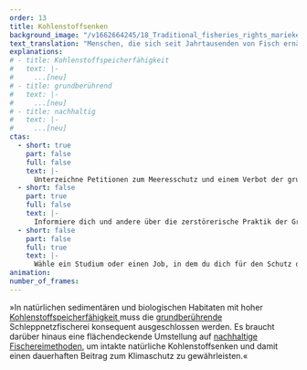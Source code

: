 ```yaml
---
order: 13
title: Kohlenstoffsenken
background_image: "/v1662664245/18_Traditional_fisheries_rights_marieke-weller-unsplash_d2mev4_g8fgyf.jpg#ffa876"
text_translation: "Menschen, die sich seit Jahrtausenden von Fisch ernähren, kennen Techniken, die dabei die Meere schützen. Den Industriestaaten ist das zu langsam. Passt nicht zu ihrer Vorstellung von Wirtschaftlichkeit. Also machen sie Tabula rasa. Eine fatale Verwechslung von Profit und Wert : kein Fisch, kein Meer. Kein Klimaschutz, kein Sauerstoff."
explanations:
# - title: Kohlenstoffspeicherfähigkeit
#   text: |-
#     ...[neu]
# - title: grundberührend
#   text: |-
#     ...[neu]
# - title: nachhaltig
#   text: |-
#     ...[neu]
ctas:
  - short: true
    part: false
    full: false
    text: |-
      Unterzeichne Petitionen zum Meeresschutz und einem Verbot der grundberührenden Schleppnetzfischerei, zum Beispiel diese (hier)[https://eu.patagonia.com/de/de/eu-marine-protected-areas.html].
  - short: false
    part: true
    full: false
    text: |-
      Informiere dich und andere über die zerstörerische Praktik der Grundschleppnetzfischerei, zum Beispiel (hier)[https://www.stiftung-meeresschutz.org/themen/fischerei/grundschleppnetze/].
  - short: false
    part: false
    full: true
    text: |-
      Wähle ein Studium oder einen Job, in dem du dich für den Schutz der Meere einsetzen kannst, zum Beispiel (hier)[https://www.thuenen.de/de/thuenen-institut/karriere].
animation:
number_of_frames:
---
```


»In natürlichen sedimentären und biologischen Habitaten mit hoher [Kohlenstoffspeicherfähigkeit ](# "Kohlenstoffspeicherfähigkeit")muss die [grundberührende ](# "grundberührend")Schleppnetzfischerei konsequent ausgeschlossen werden. Es braucht darüber hinaus eine flächendeckende Umstellung auf [nachhaltige Fischereimethoden](# "nachhaltig"), um intakte natürliche Kohlenstoffsenken und damit einen dauerhaften Beitrag zum Klimaschutz zu gewährleisten.«
